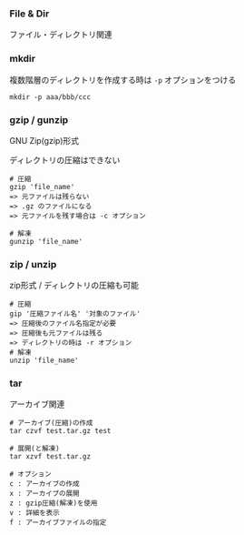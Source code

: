 ### File & Dir
ファイル・ディレクトリ関連

### mkdir
複数階層のディレクトリを作成する時は `-p` オプションをつける
```
mkdir -p aaa/bbb/ccc
```

### gzip / gunzip
GNU Zip(gzip)形式

ディレクトリの圧縮はできない
```
# 圧縮
gzip 'file_name'
=> 元ファイルは残らない
=> .gz のファイルになる
=> 元ファイルを残す場合は -c オプション

# 解凍
gunzip 'file_name'
```

### zip / unzip
zip形式 / ディレクトリの圧縮も可能
```
# 圧縮
gip '圧縮ファイル名' '対象のファイル'
=> 圧縮後のファイル名指定が必要
=> 圧縮後も元ファイルは残る
=> ディレクトリの時は -r オプション
# 解凍
unzip 'file_name'
```

### tar
アーカイブ関連
```
# アーカイブ(圧縮)の作成
tar czvf test.tar.gz test

# 展開(と解凍)
tar xzvf test.tar.gz

# オプション
c : アーカイブの作成
x : アーカイブの展開
z : gzip圧縮(解凍)を使用
v : 詳細を表示
f : アーカイブファイルの指定
```

